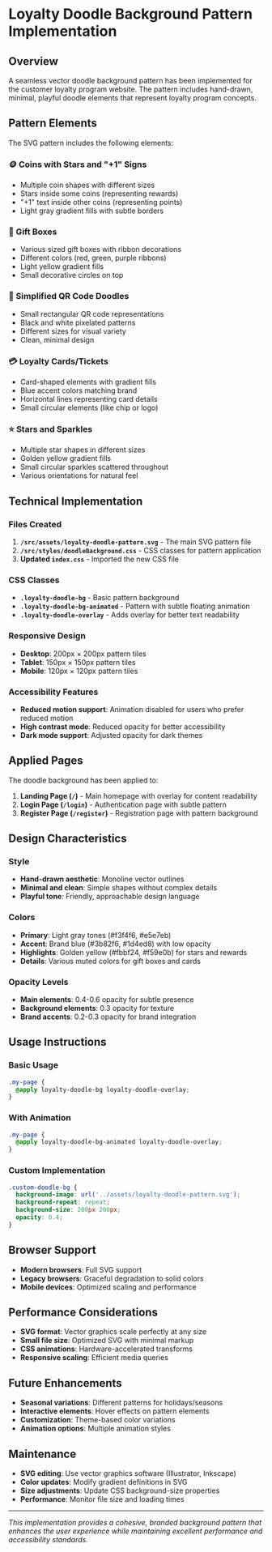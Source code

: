 # Loyalty Doodle Background Pattern Implementation

## Overview
A seamless vector doodle background pattern has been implemented for the customer loyalty program website. The pattern includes hand-drawn, minimal, playful doodle elements that represent loyalty program concepts.

## Pattern Elements
The SVG pattern includes the following elements:

### 🪙 Coins with Stars and "+1" Signs
- Multiple coin shapes with different sizes
- Stars inside some coins (representing rewards)
- "+1" text inside other coins (representing points)
- Light gray gradient fills with subtle borders

### 🎁 Gift Boxes
- Various sized gift boxes with ribbon decorations
- Different colors (red, green, purple ribbons)
- Light yellow gradient fills
- Small decorative circles on top

### 📱 Simplified QR Code Doodles
- Small rectangular QR code representations
- Black and white pixelated patterns
- Different sizes for visual variety
- Clean, minimal design

### 💳 Loyalty Cards/Tickets
- Card-shaped elements with gradient fills
- Blue accent colors matching brand
- Horizontal lines representing card details
- Small circular elements (like chip or logo)

### ⭐ Stars and Sparkles
- Multiple star shapes in different sizes
- Golden yellow gradient fills
- Small circular sparkles scattered throughout
- Various orientations for natural feel

## Technical Implementation

### Files Created
1. **`/src/assets/loyalty-doodle-pattern.svg`** - The main SVG pattern file
2. **`/src/styles/doodleBackground.css`** - CSS classes for pattern application
3. **Updated `index.css`** - Imported the new CSS file

### CSS Classes
- **`.loyalty-doodle-bg`** - Basic pattern background
- **`.loyalty-doodle-bg-animated`** - Pattern with subtle floating animation
- **`.loyalty-doodle-overlay`** - Adds overlay for better text readability

### Responsive Design
- **Desktop**: 200px × 200px pattern tiles
- **Tablet**: 150px × 150px pattern tiles
- **Mobile**: 120px × 120px pattern tiles

### Accessibility Features
- **Reduced motion support**: Animation disabled for users who prefer reduced motion
- **High contrast mode**: Reduced opacity for better accessibility
- **Dark mode support**: Adjusted opacity for dark themes

## Applied Pages
The doodle background has been applied to:

1. **Landing Page (`/`)** - Main homepage with overlay for content readability
2. **Login Page (`/login`)** - Authentication page with subtle pattern
3. **Register Page (`/register`)** - Registration page with pattern background

## Design Characteristics

### Style
- **Hand-drawn aesthetic**: Monoline vector outlines
- **Minimal and clean**: Simple shapes without complex details
- **Playful tone**: Friendly, approachable design language

### Colors
- **Primary**: Light gray tones (#f3f4f6, #e5e7eb)
- **Accent**: Brand blue (#3b82f6, #1d4ed8) with low opacity
- **Highlights**: Golden yellow (#fbbf24, #f59e0b) for stars and rewards
- **Details**: Various muted colors for gift boxes and cards

### Opacity Levels
- **Main elements**: 0.4-0.6 opacity for subtle presence
- **Background elements**: 0.3 opacity for texture
- **Brand accents**: 0.2-0.3 opacity for brand integration

## Usage Instructions

### Basic Usage
```css
.my-page {
  @apply loyalty-doodle-bg loyalty-doodle-overlay;
}
```

### With Animation
```css
.my-page {
  @apply loyalty-doodle-bg-animated loyalty-doodle-overlay;
}
```

### Custom Implementation
```css
.custom-doodle-bg {
  background-image: url('../assets/loyalty-doodle-pattern.svg');
  background-repeat: repeat;
  background-size: 200px 200px;
  opacity: 0.4;
}
```

## Browser Support
- **Modern browsers**: Full SVG support
- **Legacy browsers**: Graceful degradation to solid colors
- **Mobile devices**: Optimized scaling and performance

## Performance Considerations
- **SVG format**: Vector graphics scale perfectly at any size
- **Small file size**: Optimized SVG with minimal markup
- **CSS animations**: Hardware-accelerated transforms
- **Responsive scaling**: Efficient media queries

## Future Enhancements
- **Seasonal variations**: Different patterns for holidays/seasons
- **Interactive elements**: Hover effects on pattern elements
- **Customization**: Theme-based color variations
- **Animation options**: Multiple animation styles

## Maintenance
- **SVG editing**: Use vector graphics software (Illustrator, Inkscape)
- **Color updates**: Modify gradient definitions in SVG
- **Size adjustments**: Update CSS background-size properties
- **Performance**: Monitor file size and loading times

---

*This implementation provides a cohesive, branded background pattern that enhances the user experience while maintaining excellent performance and accessibility standards.*